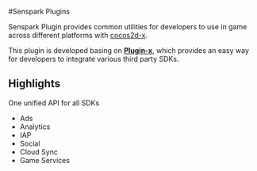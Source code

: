 #Senspark Plugins

Senspark Plugin provides common utilities for developers to use in game across different platforms with [cocos2d-x](https://github.com/cocos2d/cocos2d-x).

This plugin is developed basing on [__Plugin-x__](https://github.com/cocos2d-x/plugin-x), which provides an easy way for developers to integrate various third party SDKs.

## Highlights
One unified API for all SDKs

* Ads
* Analytics
* IAP
* Social
* Cloud Sync
* Game Services

